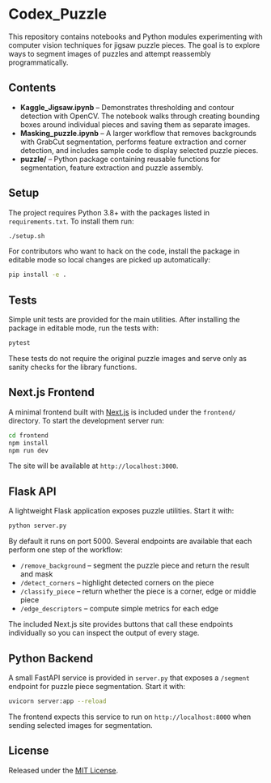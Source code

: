 # Codex_Puzzle

This repository contains notebooks and Python modules experimenting with computer vision techniques for jigsaw puzzle pieces. The goal is to explore ways to segment images of puzzles and attempt reassembly programmatically.

## Contents

- **Kaggle_Jigsaw.ipynb** – Demonstrates thresholding and contour detection with OpenCV. The notebook walks through creating bounding boxes around individual pieces and saving them as separate images.
- **Masking_puzzle.ipynb** – A larger workflow that removes backgrounds with GrabCut segmentation, performs feature extraction and corner detection, and includes sample code to display selected puzzle pieces.
- **puzzle/** – Python package containing reusable functions for segmentation, feature extraction and puzzle assembly.

## Setup

The project requires Python 3.8+ with the packages listed in `requirements.txt`. To install them run:

```bash
./setup.sh
```

For contributors who want to hack on the code, install the package in editable
mode so local changes are picked up automatically:

```bash
pip install -e .
```

## Tests

Simple unit tests are provided for the main utilities. After installing the
package in editable mode, run the tests with:

```bash
pytest
```

These tests do not require the original puzzle images and serve only as sanity checks for the library functions.

## Next.js Frontend

A minimal frontend built with [Next.js](https://nextjs.org/) is included under the
`frontend/` directory. To start the development server run:

```bash
cd frontend
npm install
npm run dev
```

The site will be available at `http://localhost:3000`.


## Flask API

A lightweight Flask application exposes puzzle utilities. Start it with:

```bash
python server.py
```

By default it runs on port 5000. Several endpoints are available that each
perform one step of the workflow:

- `/remove_background` – segment the puzzle piece and return the result and mask
- `/detect_corners` – highlight detected corners on the piece
- `/classify_piece` – return whether the piece is a corner, edge or middle piece
- `/edge_descriptors` – compute simple metrics for each edge

The included Next.js site provides buttons that call these endpoints
individually so you can inspect the output of every stage.

## Python Backend

A small FastAPI service is provided in `server.py` that exposes a `/segment`
endpoint for puzzle piece segmentation. Start it with:

```bash
uvicorn server:app --reload
```

The frontend expects this service to run on `http://localhost:8000` when sending
selected images for segmentation.




## License
Released under the [MIT License](LICENSE).
